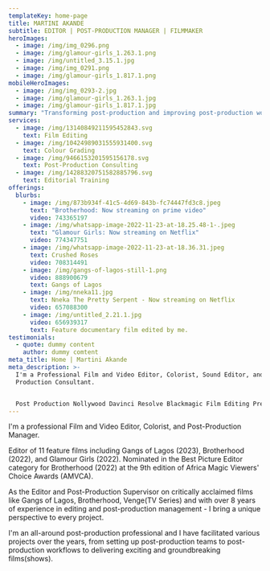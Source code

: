 ```yaml
---
templateKey: home-page
title: MARTINI AKANDE
subtitle: EDITOR | POST-PRODUCTION MANAGER | FILMMAKER
heroImages:
  - image: /img/img_0296.png
  - image: /img/glamour-girls_1.263.1.png
  - image: /img/untitled_3.15.1.jpg
  - image: /img/img_0291.png
  - image: /img/glamour-girls_1.817.1.png
mobileHeroImages:
  - image: /img/img_0293-2.jpg
  - image: /img/glamour-girls_1.263.1.jpg
  - image: /img/glamour-girls_1.817.1.jpg
summary: "Transforming post-production and improving post-production workflows. "
services:
  - image: /img/13140849211595452843.svg
    text: Film Editing
  - image: /img/10424989031555931400.svg
    text: Colour Grading
  - image: /img/9466153201595156178.svg
    text: Post-Production Consulting
  - image: /img/14288320751582885796.svg
    text: Editorial Training
offerings:
  blurbs:
    - image: /img/873b934f-41c5-4d69-843b-fc74447fd3c8.jpeg
      text: "Brotherhood: Now streaming on prime video"
      video: 743365197
    - image: /img/whatsapp-image-2022-11-23-at-18.25.48-1-.jpeg
      text: "Glamour Girls: Now streaming on Netflix"
      video: 774347751
    - image: /img/whatsapp-image-2022-11-23-at-18.36.31.jpeg
      text: Crushed Roses
      video: 708314491
    - image: /img/gangs-of-lagos-still-1.png
      video: 888900679
      text: Gangs of Lagos
    - image: /img/nneka11.jpg
      text: Nneka The Pretty Serpent - Now streaming on Netflix
      video: 657088300
    - image: /img/untitled_2.21.1.jpg
      video: 656939317
      text: Feature documentary film edited by me.
testimonials:
  - quote: dummy content
    author: dummy comtent
meta_title: Home | Martini Akande
meta_description: >-
  I'm a Professional Film and Video Editor, Colorist, Sound Editor, and Post
  Production Consultant.


  Post Production Nollywood Davinci Resolve Blackmagic Film Editing Premiere Pro Colour Grading
---
```

I'm a professional Film and Video Editor, Colorist, and Post-Production Manager.

Editor of 11 feature films including Gangs of Lagos (2023), Brotherhood (2022), and Glamour Girls (2022). Nominated in the Best Picture Editor category for Brotherhood (2022) at the 9th edition of Africa Magic Viewers' Choice Awards (AMVCA).

As the Editor and Post-Production Supervisor on critically acclaimed films like Gangs of Lagos, Brotherhood, Venge(TV Series) and with over 8 years of experience in editing and post-production management - I bring a unique perspective to every project.

I'm an all-around post-production professional and I have facilitated various projects over the years, from setting up post-production teams to post-production workflows to delivering exciting and groundbreaking films(shows).